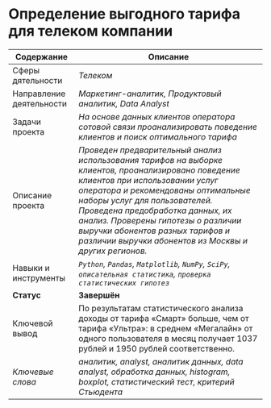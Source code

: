 # Определение выгодного тарифа для телеком компании
Содержание | Описание |
 ------------- | ---------------- |
Сферы дятельности | *Телеком*
Направление деятельности | *Маркетинг-аналитик, Продуктовый аналитик, Data Analyst*
Задачи проекта  | *На основе данных клиентов оператора сотовой связи проанализировать поведение клиентов и поиск оптимального тарифа*
Описание проекта | *Проведен предварительный анализ использования тарифов на выборке клиентов, проанализировано поведение клиентов при использовании услуг оператора и рекомендованы оптимальные наборы услуг для пользователей. Проведена предобработка данных, их анализ. Проверены гипотезы о различии выручки абонентов разных тарифов и различии выручки абонентов из Москвы и других регионов.*
Навыки и инструменты | *`Python`, `Pandas`, `Matplotlib`, `NumPy`, `SciPy`, `описательная статистика`, `проверка статистических гипотез`*
**Статус** | **Завершён**
Ключевой вывод | По результатам статистического анализа доходы от тарифа «Смарт» больше, чем от тарифа «Ультра»: в среднем «Мегалайн» от одного пользователя в месяц получает 1037 рублей и 1950 рублей соответственно.
*Ключевые слова* | *аналитик, analyst, аналитик данных, data analyst, обработка данных, histogram, boxplot, статистический тест, критерий Стьюдента*
